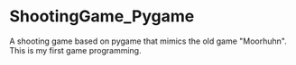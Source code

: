 # ShootingGame_Pygame
 A shooting game based on pygame that mimics the old game "Moorhuhn". This is my first game programming.

